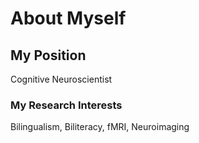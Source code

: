 # About Myself

## My Position
Cognitive Neuroscientist

### My Research Interests
Bilingualism, Biliteracy, fMRI, Neuroimaging
